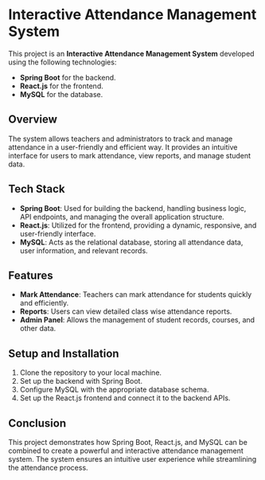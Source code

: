 # Interactive Attendance Management System
 
This project is an **Interactive Attendance Management System** developed using the following technologies:
 
- **Spring Boot** for the backend.
- **React.js** for the frontend.
- **MySQL** for the database.
 
## Overview
The system allows teachers and administrators to track and manage attendance in a user-friendly and efficient way. It provides an intuitive interface for users to mark attendance, view reports, and manage student data. 
 
## Tech Stack
 
- **Spring Boot**: Used for building the backend, handling business logic, API endpoints, and managing the overall application structure.
- **React.js**: Utilized for the frontend, providing a dynamic, responsive, and user-friendly interface.
- **MySQL**: Acts as the relational database, storing all attendance data, user information, and relevant records.
 
## Features
- **Mark Attendance**: Teachers can mark attendance for students quickly and efficiently.
- **Reports**: Users can view detailed class wise attendance reports.
- **Admin Panel**: Allows the management of student records, courses, and other data.
 
## Setup and Installation
 
1. Clone the repository to your local machine.
2. Set up the backend with Spring Boot.
3. Configure MySQL with the appropriate database schema.
4. Set up the React.js frontend and connect it to the backend APIs.
 
## Conclusion
This project demonstrates how Spring Boot, React.js, and MySQL can be combined to create a powerful and interactive attendance management system. The system ensures an intuitive user experience while streamlining the attendance process. 
